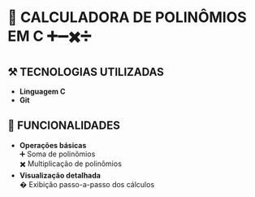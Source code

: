 # 🦾 CALCULADORA DE POLINÔMIOS EM C ➕➖✖️➗

## ⚒️ TECNOLOGIAS UTILIZADAS
- **Linguagem C**  
- **Git**  

## 🤖 FUNCIONALIDADES
- **Operações básicas**  
  ➕ Soma de polinômios  
  ✖️ Multiplicação de polinômios  
- **Visualização detalhada**  
  � Exibição passo-a-passo dos cálculos  
